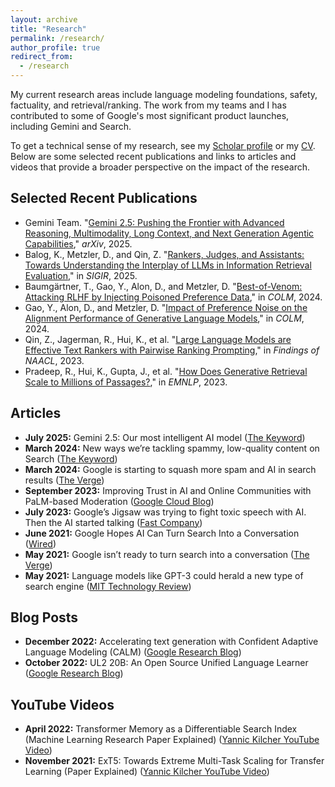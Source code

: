 ```yaml
---
layout: archive
title: "Research"
permalink: /research/
author_profile: true
redirect_from:
  - /research
---
```


My current research areas include language modeling foundations, safety, factuality, and retrieval/ranking. The work
from my teams and I has contributed to some of Google's most significant product launches, including Gemini and Search.

To get a technical sense of my research, see my [Scholar profile](https://scholar.google.com/citations?user=bmXpOd8AAAAJ&hl=en) or my [CV](../files/metzler-cv.pdf). 
Below are some selected recent publications and links to articles and videos that provide a broader perspective on the impact of the research.

## Selected Recent Publications
* Gemini Team. "[Gemini 2.5: Pushing the Frontier with Advanced Reasoning, Multimodality, Long Context, and Next Generation Agentic Capabilities](https://arxiv.org/abs/2507.06261)," *arXiv*, 2025.
* Balog, K., Metzler, D., and Qin, Z. "[Rankers, Judges, and Assistants: Towards Understanding the Interplay of LLMs in Information Retrieval Evaluation](https://arxiv.org/abs/2503.19092)," in *SIGIR*, 2025.
* Baumgärtner, T., Gao, Y., Alon, D., and Metzler, D. "[Best-of-Venom: Attacking RLHF by Injecting Poisoned Preference Data](https://arxiv.org/abs/2404.05530)," in *COLM*, 2024.
* Gao, Y., Alon, D., and Metzler, D. "[Impact of Preference Noise on the Alignment Performance of Generative Language Models](https://arxiv.org/abs/2404.09824)," in *COLM*, 2024.
* Qin, Z., Jagerman, R., Hui, K., et al. "[Large Language Models are Effective Text Rankers with Pairwise Ranking Prompting](https://arxiv.org/abs/2306.17563)," in *Findings of NAACL*, 2023.
* Pradeep, R., Hui, K., Gupta, J., et al. "[How Does Generative Retrieval Scale to Millions of Passages?](https://arxiv.org/abs/2305.11841)," in *EMNLP*, 2023.

## Articles
* **July 2025:** Gemini 2.5: Our most intelligent AI model ([The Keyword](https://blog.google/technology/google-deepmind/gemini-model-thinking-updates-march-2025/))
* **March 2024:** New ways we’re tackling spammy, low-quality content on Search ([The Keyword](https://blog.google/products/search/google-search-update-march-2024/))
* **March 2024:** Google is starting to squash more spam and AI in search results ([The Verge](https://www.theverge.com/2024/3/5/24091099/google-search-high-quality-results-spam-ai-content))
* **September 2023:** Improving Trust in AI and Online Communities with PaLM-based Moderation ([Google Cloud Blog](https://cloud.google.com/blog/products/ai-machine-learning/google-cloud-text-moderation))
* **July 2023:** Google’s Jigsaw was trying to fight toxic speech with AI. Then the AI started talking ([Fast Company](https://www.fastcompany.com/90929549/google-jigsaw-toxic-speech-ai))
* **June 2021:** Google Hopes AI Can Turn Search Into a Conversation ([Wired](https://www.wired.com/story/google-hopes-ai-turn-search-conversation/))
* **May 2021:** Google isn’t ready to turn search into a conversation ([The Verge](https://www.theverge.com/2021/5/26/22454513/google-future-of-search-conversation-ai-mum-lamda))
* **May 2021:** Language models like GPT-3 could herald a new type of search engine ([MIT Technology Review](https://www.technologyreview.com/2021/05/14/1024918/language-models-gpt3-search-engine-google/))

## Blog Posts
* **December 2022:** Accelerating text generation with Confident Adaptive Language Modeling (CALM) ([Google Research Blog](https://blog.research.google/2022/12/accelerating-text-generation-with.html))
* **October 2022:** UL2 20B: An Open Source Unified Language Learner ([Google Research Blog](https://blog.research.google/2022/10/ul2-20b-open-source-unified-language.html))

## YouTube Videos
* **April 2022:** Transformer Memory as a Differentiable Search Index (Machine Learning Research Paper Explained)
  ([Yannic Kilcher YouTube Video](https://www.youtube.com/watch?v=qlB0TPBQ7YY&ab_channel=YannicKilcher))
* **November 2021:** ExT5: Towards Extreme Multi-Task Scaling for Transfer Learning (Paper Explained) ([Yannic Kilcher YouTube Video](https://www.youtube.com/watch?v=FbRcbM4T-50&ab_channel=YannicKilcher))